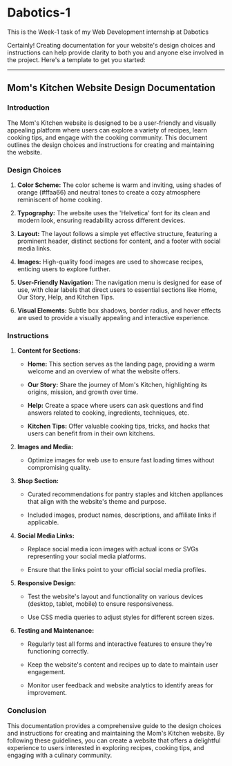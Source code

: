 # Dabotics-1
This is the Week-1 task of my Web Development internship at Dabotics

Certainly! Creating documentation for your website's design choices and instructions can help provide clarity to both you and anyone else involved in the project. Here's a template to get you started:

---

## Mom's Kitchen Website Design Documentation

### Introduction

The Mom's Kitchen website is designed to be a user-friendly and visually appealing platform where users can explore a variety of recipes, learn cooking tips, and engage with the cooking community. This document outlines the design choices and instructions for creating and maintaining the website.

### Design Choices

1. **Color Scheme:** The color scheme is warm and inviting, using shades of orange (#ffaa66) and neutral tones to create a cozy atmosphere reminiscent of home cooking.

2. **Typography:** The website uses the 'Helvetica' font for its clean and modern look, ensuring readability across different devices.

3. **Layout:** The layout follows a simple yet effective structure, featuring a prominent header, distinct sections for content, and a footer with social media links.

4. **Images:** High-quality food images are used to showcase recipes, enticing users to explore further.

5. **User-Friendly Navigation:** The navigation menu is designed for ease of use, with clear labels that direct users to essential sections like Home, Our Story, Help, and Kitchen Tips.

6. **Visual Elements:** Subtle box shadows, border radius, and hover effects are used to provide a visually appealing and interactive experience.

### Instructions

1. **Content for Sections:**

    - **Home:** This section serves as the landing page, providing a warm welcome and an overview of what the website offers.
    
    - **Our Story:** Share the journey of Mom's Kitchen, highlighting its origins, mission, and growth over time.
    
    - **Help:** Create a space where users can ask questions and find answers related to cooking, ingredients, techniques, etc.
    
    - **Kitchen Tips:** Offer valuable cooking tips, tricks, and hacks that users can benefit from in their own kitchens.
    
2. **Images and Media:**
    
    - Optimize images for web use to ensure fast loading times without compromising quality.
    
3. **Shop Section:**

    - Curated recommendations for pantry staples and kitchen appliances that align with the website's theme and purpose.
    
    - Included images, product names, descriptions, and affiliate links if applicable.
    
5. **Social Media Links:**

    - Replace social media icon images with actual icons or SVGs representing your social media platforms.
    
    - Ensure that the links point to your official social media profiles.

6. **Responsive Design:**

    - Test the website's layout and functionality on various devices (desktop, tablet, mobile) to ensure responsiveness.
    
    - Use CSS media queries to adjust styles for different screen sizes.

7. **Testing and Maintenance:**

    - Regularly test all forms and interactive features to ensure they're functioning correctly.
    
    - Keep the website's content and recipes up to date to maintain user engagement.
    
    - Monitor user feedback and website analytics to identify areas for improvement.

### Conclusion
This documentation provides a comprehensive guide to the design choices and instructions for creating and maintaining the Mom's Kitchen website. By following these guidelines, you can create a website that offers a delightful experience to users interested in exploring recipes, cooking tips, and engaging with a culinary community.

